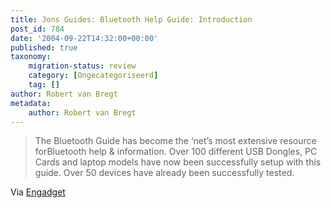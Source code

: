 ```yaml
---
title: Jons Guides: Bluetooth Help Guide: Introduction
post_id: 784
date: '2004-09-22T14:32:00+00:00'
published: true
taxonomy:
    migration-status: review
    category: [Ongecategoriseerd]
    tag: []
author: Robert van Bregt
metadata:
    author: Robert van Bregt
---
```

> The Bluetooth Guide has become the ‘net’s most extensive resource forBluetooth help & information. Over 100 different USB Dongles, PC Cards and laptop models have now been successfully setup with this guide. Over 50 devices have already been successfully tested.

Via [Engadget](http://web.archive.org/web/20050207105915/http://www.engadget.com/entry/7784671702402114/)